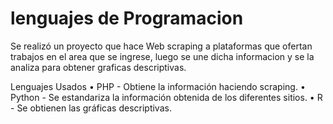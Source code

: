 # lenguajes de Programacion 
Se realizó un proyecto que hace Web scraping a plataformas que ofertan trabajos en el area que se ingrese, luego se une dicha informacion y se la analiza para obtener graficas descriptivas. 

Lenguajes Usados
• PHP - Obtiene la información haciendo scraping. 
• Python - Se estandariza la información obtenida de los diferentes sitios. 
• R - Se obtienen las gráficas descriptivas. 
